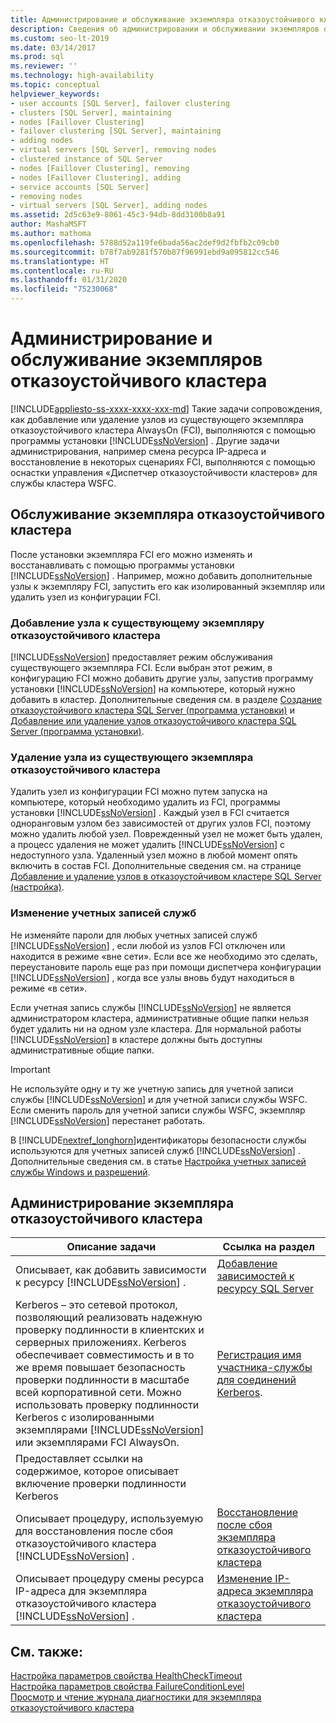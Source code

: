 ```yaml
---
title: Администрирование и обслуживание экземпляра отказоустойчивого кластера
description: Сведения об администрировании и обслуживании экземпляров отказоустойчивого кластера SQL Server.
ms.custom: seo-lt-2019
ms.date: 03/14/2017
ms.prod: sql
ms.reviewer: ''
ms.technology: high-availability
ms.topic: conceptual
helpviewer_keywords:
- user accounts [SQL Server], failover clustering
- clusters [SQL Server], maintaining
- nodes [Faillover Clustering]
- failover clustering [SQL Server], maintaining
- adding nodes
- virtual servers [SQL Server], removing nodes
- clustered instance of SQL Server
- nodes [Faillover Clustering], removing
- nodes [Faillover Clustering], adding
- service accounts [SQL Server]
- removing nodes
- virtual servers [SQL Server], adding nodes
ms.assetid: 2d5c63e9-8061-45c3-94db-8dd3100b8a91
author: MashaMSFT
ms.author: mathoma
ms.openlocfilehash: 5788d52a119fe6bada56ac2def9d2fbfb2c09cb0
ms.sourcegitcommit: b78f7ab9281f570b87f96991ebd9a095812cc546
ms.translationtype: HT
ms.contentlocale: ru-RU
ms.lasthandoff: 01/31/2020
ms.locfileid: "75230068"
---
```

# <a name="failover-cluster-instance-administration-and-maintenance"></a>Администрирование и обслуживание экземпляров отказоустойчивого кластера
[!INCLUDE[appliesto-ss-xxxx-xxxx-xxx-md](../../../includes/appliesto-ss-xxxx-xxxx-xxx-md.md)]
  Такие задачи сопровождения, как добавление или удаление узлов из существующего экземпляра отказоустойчивого кластера AlwaysOn (FCI), выполняются с помощью программы установки [!INCLUDE[ssNoVersion](../../../includes/ssnoversion-md.md)] . Другие задачи администрирования, например смена ресурса IP-адреса и восстановление в некоторых сценариях FCI, выполняются с помощью оснастки управления «Диспетчер отказоустойчивости кластеров» для службы кластера WSFC.  
  
## <a name="maintaining-a-failover-cluster-instance"></a>Обслуживание экземпляра отказоустойчивого кластера  
 После установки экземпляра FCI его можно изменять и восстанавливать с помощью программы установки [!INCLUDE[ssNoVersion](../../../includes/ssnoversion-md.md)] . Например, можно добавить дополнительные узлы к экземпляру FCI, запустить его как изолированный экземпляр или удалить узел из конфигурации FCI.  
  
### <a name="adding-a-node-to-an-existing-failover-cluster-instance"></a>Добавление узла к существующему экземпляру отказоустойчивого кластера  
 [!INCLUDE[ssNoVersion](../../../includes/ssnoversion-md.md)] предоставляет режим обслуживания существующего экземпляра FCI. Если выбран этот режим, в конфигурацию FCI можно добавить другие узлы, запустив программу установки [!INCLUDE[ssNoVersion](../../../includes/ssnoversion-md.md)] на компьютере, который нужно добавить в кластер. Дополнительные сведения см. в разделе [Создание отказоустойчивого кластера SQL Server (программа установки)](../../../sql-server/failover-clusters/install/create-a-new-sql-server-failover-cluster-setup.md) и [Добавление или удаление узлов отказоустойчивого кластера SQL Server (программа установки)](../../../sql-server/failover-clusters/install/add-or-remove-nodes-in-a-sql-server-failover-cluster-setup.md).  
  
### <a name="removing-a-node-from-an-existing-failover-cluster-instance"></a>Удаление узла из существующего экземпляра отказоустойчивого кластера  
 Удалить узел из конфигурации FCI можно путем запуска на компьютере, который необходимо удалить из FCI, программы установки [!INCLUDE[ssNoVersion](../../../includes/ssnoversion-md.md)] . Каждый узел в FCI считается одноранговым узлом без зависимостей от других узлов FCI, поэтому можно удалить любой узел. Поврежденный узел не может быть удален, а процесс удаления не может удалить [!INCLUDE[ssNoVersion](../../../includes/ssnoversion-md.md)] с недоступного узла. Удаленный узел можно в любой момент опять включить в состав FCI. Дополнительные сведения см. на странице [Добавление и удаление узлов в отказоустойчивом кластере SQL Server (настройка)](../../../sql-server/failover-clusters/install/add-or-remove-nodes-in-a-sql-server-failover-cluster-setup.md).  
  
### <a name="changing-service-accounts"></a>Изменение учетных записей служб  
 Не изменяйте пароли для любых учетных записей служб [!INCLUDE[ssNoVersion](../../../includes/ssnoversion-md.md)] , если любой из узлов FCI отключен или находится в режиме «вне сети». Если все же необходимо это сделать, переустановите пароль еще раз при помощи диспетчера конфигурации [!INCLUDE[ssNoVersion](../../../includes/ssnoversion-md.md)] , когда все узлы вновь будут находиться в режиме «в сети».  
  
 Если учетная запись службы [!INCLUDE[ssNoVersion](../../../includes/ssnoversion-md.md)] не является администратором кластера, административные общие папки нельзя будет удалить ни на одном узле кластера. Для нормальной работы [!INCLUDE[ssNoVersion](../../../includes/ssnoversion-md.md)] в кластере должны быть доступны административные общие папки.  
  
> [!IMPORTANT]  
>  Не используйте одну и ту же учетную запись для учетной записи службы [!INCLUDE[ssNoVersion](../../../includes/ssnoversion-md.md)] и для учетной записи службы WSFC. Если сменить пароль для учетной записи службы WSFC, экземпляр [!INCLUDE[ssNoVersion](../../../includes/ssnoversion-md.md)] перестанет работать.  
  
 В [!INCLUDE[nextref_longhorn](../../../includes/nextref-longhorn-md.md)]идентификаторы безопасности службы используются для учетных записей служб [!INCLUDE[ssNoVersion](../../../includes/ssnoversion-md.md)] . Дополнительные сведения см. в статье [Настройка учетных записей службы Windows и разрешений](../../../database-engine/configure-windows/configure-windows-service-accounts-and-permissions.md).  
  
## <a name="administering-a-failover-cluster-instance"></a>Администрирование экземпляра отказоустойчивого кластера  
  
|Описание задачи|Ссылка на раздел|  
|----------------------|----------------|  
|Описывает, как добавить зависимости к ресурсу [!INCLUDE[ssNoVersion](../../../includes/ssnoversion-md.md)] .|[Добавление зависимостей к ресурсу SQL Server](../../../sql-server/failover-clusters/windows/add-dependencies-to-a-sql-server-resource.md)|  
|Kerberos – это сетевой протокол, позволяющий реализовать надежную проверку подлинности в клиентских и серверных приложениях. Kerberos обеспечивает совместимость и в то же время повышает безопасность проверки подлинности в масштабе всей корпоративной сети. Можно использовать проверку подлинности Kerberos с изолированными экземплярами [!INCLUDE[ssNoVersion](../../../includes/ssnoversion-md.md)] или экземплярами FCI AlwaysOn.|[Регистрация имя участника-службы для соединений Kerberos](../../../database-engine/configure-windows/register-a-service-principal-name-for-kerberos-connections.md).|  
|Предоставляет ссылки на содержимое, которое описывает включение проверки подлинности Kerberos||  
|Описывает процедуру, используемую для восстановления после сбоя отказоустойчивого кластера [!INCLUDE[ssNoVersion](../../../includes/ssnoversion-md.md)] .|[Восстановление после сбоя экземпляра отказоустойчивого кластера](../../../sql-server/failover-clusters/windows/recover-from-failover-cluster-instance-failure.md)|  
|Описывает процедуру смены ресурса IP-адреса для экземпляра отказоустойчивого кластера [!INCLUDE[ssNoVersion](../../../includes/ssnoversion-md.md)] .|[Изменение IP-адреса экземпляра отказоустойчивого кластера](../../../sql-server/failover-clusters/windows/change-the-ip-address-of-a-failover-cluster-instance.md)|  
  
## <a name="see-also"></a>См. также:  
 [Настройка параметров свойства HealthCheckTimeout](../../../sql-server/failover-clusters/windows/configure-healthchecktimeout-property-settings.md)   
 [Настройка параметров свойства FailureConditionLevel](../../../sql-server/failover-clusters/windows/configure-failureconditionlevel-property-settings.md)   
 [Просмотр и чтение журнала диагностики для экземпляра отказоустойчивого кластера](../../../sql-server/failover-clusters/windows/view-and-read-failover-cluster-instance-diagnostics-log.md)  
  
  
